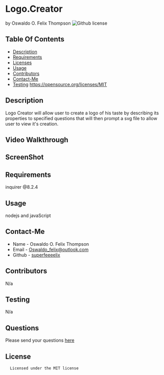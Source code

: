 # Logo.Creator
by Oswaldo O. Felix Thompson
  ![Github license](https://img.shields.io/badge/license-MIT-blue.svg)
  ## Table Of Contents
  * [Description](#description)
  * [Requirements](#requirements)
  * [Licenses](#licenses)
  * [Usage](#usage)
  * [Contributors](#contributors)
  * [Contact-Me](#contact-me)
  * [Testing](#testing)
  https://opensource.org/licenses/MIT
  ## Description
  Logo Creator will allow user to create a logo of his taste by describing its properties to specified questions that will then  prompt a svg file to allow user to view it's creation.

  ## Video Walkthrough

  ## ScreenShot
  
   
  ## Requirements
  inquirer @8.2.4
  ## Usage
  nodejs and javaScript
  ## Contact-Me
  * Name - Oswaldo O. Felix Thompson
  * Email - Oswaldo_felix@outlook.com
  * Github - [superfeeeelix](https://github.com/superfeeeelix/)
  ## Contributors
  N/a
  ## Testing
  N/a
  ## Questions
  Please send your questions [here](malito:Oswaldo_felix@outlook.com)
  ## License
      
      Licensed under the MIT license
